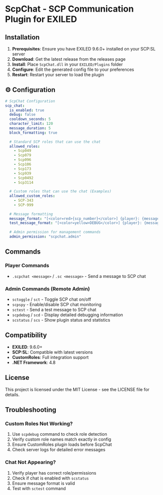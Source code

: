 # ScpChat - SCP Communication Plugin for EXILED

## Installation
1. **Prerequisites**: Ensure you have EXILED 9.6.0+ installed on your SCP:SL server
2. **Download**: Get the latest release from the releases page
3. **Install**: Place `ScpChat.dll` in your `EXILED/Plugins` folder
4. **Configure**: Edit the generated config file to your preferences
5. **Restart**: Restart your server to load the plugin

## ⚙️ Configuration

```yaml
# ScpChat Configuration
scp_chat:
  is_enabled: true
  debug: false
  cooldown_seconds: 5
  character_limit: 120
  message_duration: 5
  block_formatting: true
  
  # Standard SCP roles that can use the chat
  allowed_roles:
    - Scp049
    - Scp079
    - Scp096
    - Scp106
    - Scp173
    - Scp939
    - Scp0492
    - Scp3114
  
  # Custom roles that can use the chat (Examples)
  allowed_custom_roles:
    - SCP-343
    - SCP-999
  
  # Message formatting
  message_format: "[<color=red>{scp_number}</color>] {player}: {message}"
  test_message_format: "[<color=yellow>DEBUG</color>] {player}: {message}"
  
  # Admin permission for management commands
  admin_permission: "scpchat.admin"
```


## Commands

### **Player Commands**
- `.scpchat <message>` / `.sc <message>` - Send a message to SCP chat

### **Admin Commands** (Remote Admin)
- `sctoggle` / `sct` - Toggle SCP chat on/off
- `scpspy` - Enable/disable SCP chat monitoring
- `sctest` - Send a test message to SCP chat
- `scpdebug` / `scd` - Display detailed debugging information
- `scstatus` / `scs` - Show plugin status and statistics
  
## Compatibility
- **EXILED**: 9.6.0+
- **SCP:SL**: Compatible with latest versions
- **CustomRoles**: Full integration support
- **.NET Framework**: 4.8

## License
This project is licensed under the MIT License - see the LICENSE file for details.

## Troubleshooting

### Custom Roles Not Working?
1. Use `scpdebug` command to check role detection
2. Verify custom role names match exactly in config
3. Ensure CustomRoles plugin loads before ScpChat
4. Check server logs for detailed error messages

### Chat Not Appearing?
1. Verify player has correct role/permissions
2. Check if chat is enabled with `scstatus`
3. Ensure message format is valid
4. Test with `sctest` command
